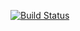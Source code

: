 [![Build Status](https://travis-ci.org/etaletai13/steepshot.svg?branch=release)](https://travis-ci.org/etaletai13/steepshot)
